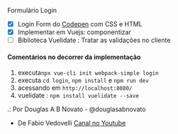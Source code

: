 Formulário Login 

- [x] Login Form do [Codepen](https://codepen.io/khadkamhn/pen/ZGvPLo?q=login+form&limit=all&type=type-pens) com CSS e HTML
- [x] Implementar em Vuejs: componentizar
- [ ] Biblioteca Vuelidate : Tratar as validações no cliente

#### Comentários no decorrer da implementação
1. executa`npx vue-cli init webpack-simple login`
2. executa `cd login`, `npm install` e `npm run dev`
3. acessando em `http://localhost:8080/` 
4. vuelidate : `npm install vuelidate --save`

.: Por Douglas A B Novato - @douglasabnovato
- De Fabio Vedovelli [Canal no Youtube](https://www.youtube.com/watch?v=n8eW8D04tNc&list=WL&index=20&t=2257s)